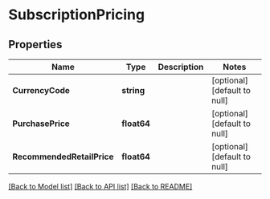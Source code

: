 # SubscriptionPricing

## Properties
Name | Type | Description | Notes
------------ | ------------- | ------------- | -------------
**CurrencyCode** | **string** |  | [optional] [default to null]
**PurchasePrice** | **float64** |  | [optional] [default to null]
**RecommendedRetailPrice** | **float64** |  | [optional] [default to null]

[[Back to Model list]](../README.md#documentation-for-models) [[Back to API list]](../README.md#documentation-for-api-endpoints) [[Back to README]](../README.md)

